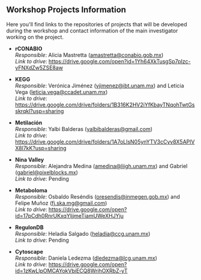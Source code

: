 ## Workshop Projects Information

Here you'll find links to the repositories of projects that will be developed during the workshop and contact information of the main investigator working on the project.

* **rCONABIO**  
_Responsible_: Alicia Mastretta (amastretta@conabio.gob.mx)   
_Link to drive_: https://drive.google.com/open?id=1Yh64XkTusgSp7pIzc-yFNXdZw5ZSE8aw   

* **KEGG**   
_Responsible_: Verónica Jiménez (vjimenez@ibt.unam.mx) and Leticia Vega (leticia.vega@ccadet.unam.mx)  
_Link to drive_: https://drive.google.com/drive/folders/1B316K2HV2iYfKbayTNqohTwtGsskrqkl?usp=sharing  

* **Metilación**  
_Responsible_: Yalbi Balderas (yalbibalderas@gmail.com)  
_Link to drive_: https://drive.google.com/drive/folders/1A7oLlsN05ynYTV3cCyv8X5APlVX8l7kK?usp=sharing  

* **Nina Valley**  
_Responsible_: Alejandra Medina (amedina@liigh.unam.mx) and Gabriel (gabriel@pixelblocks.mx)  
_Link to drive_: Pending  

* **Metaboloma**  
_Responsible_: Osbaldo Reséndis (oresendis@inmegen.gob.mx) and Felipe Muñoz (fj.ska.mg@gmail.com)  
_Link to drive_: https://drive.google.com/open?id=17pCdh0RnrUKxqYljjmeTiamUWeXHJYju  

* **RegulonDB**   
_Responsible_: Heladia Salgado (heladia@ccg.unam.mx)  
_Link to drive_: Pending  

* **Cytoscape**  
_Responsible_: Daniela Ledezma (dledezma@lcg.unam.mx)  
_Link to drive_: https://drive.google.com/open?id=1zKwLlpOMCAYokVbiECQ8WrihOXRbZ-yT  
